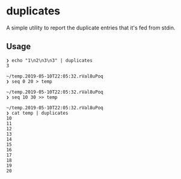 # duplicates

A simple utility to report the duplicate entries that it's fed from stdin.

## Usage

```
❯ echo "1\n2\n3\n3" | duplicates
3
```

```
~/temp.2019-05-10T22:05:32.rVal8uPoq
❯ seq 0 20 > temp

~/temp.2019-05-10T22:05:32.rVal8uPoq
❯ seq 10 30 >> temp

~/temp.2019-05-10T22:05:32.rVal8uPoq
❯ cat temp | duplicates
10
11
12
13
14
15
16
17
18
19
20
```
